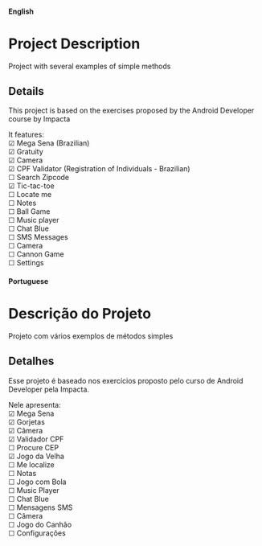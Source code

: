 #### English
# Project Description

Project with several examples of simple methods

## Details

This project is based on the exercises proposed by the Android Developer course by Impacta <br />

It features: <br />
&#9745; Mega Sena (Brazilian) <br />
&#9745; Gratuity <br />
&#9745; Camera <br />
&#9745; CPF Validator (Registration of Individuals - Brazilian) <br />
&#9744; Search Zipcode  <br />
&#9745; Tic-tac-toe <br />
&#9744; Locate me <br />
&#9744; Notes <br />
&#9744; Ball Game <br />
&#9744; Music player <br />
&#9744; Chat Blue <br />
&#9744; SMS Messages <br />
&#9744; Camera <br />
&#9744; Cannon Game <br />
&#9744; Settings <br />

#### Portuguese
# Descrição do Projeto

Projeto com vários exemplos de métodos simples

## Detalhes

Esse projeto é baseado nos exercícios proposto pelo curso de Android Developer pela Impacta. <br />

Nele apresenta: <br />
&#9745; Mega Sena  <br />
&#9745; Gorjetas  <br />
&#9745; Câmera <br />
&#9745; Validador CPF <br />
&#9744; Procure CEP <br />
&#9745; Jogo da Velha <br />
&#9744; Me localize <br />
&#9744; Notas <br />
&#9744; Jogo com Bola <br />
&#9744; Music Player <br />
&#9744; Chat Blue <br />
&#9744; Mensagens SMS <br />
&#9744; Câmera <br />
&#9744; Jogo do Canhão <br />
&#9744; Configurações <br />